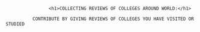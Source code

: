                     <h1>COLLECTING REVIEWS OF COLLEGES AROUND WORLD:</h1>

              CONTRIBUTE BY GIVING REVIEWS OF COLLEGES YOU HAVE VISITED OR STUDIED